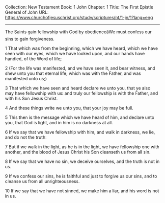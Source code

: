 Collection: New Testament
Book: 1 John
Chapter: 1
Title: The First Epistle General of John
URL: https://www.churchofjesuschrist.org/study/scriptures/nt/1-jn/1?lang=eng

---

The Saints gain fellowship with God by obedienceâWe must confess our sins to gain forgiveness.

1 That which was from the beginning, which we have heard, which we have seen with our eyes, which we have looked upon, and our hands have handled, of the Word of life;

2 (For the life was manifested, and we have seen it, and bear witness, and shew unto you that eternal life, which was with the Father, and was manifested unto us;)

3 That which we have seen and heard declare we unto you, that ye also may have fellowship with us: and truly our fellowship is with the Father, and with his Son Jesus Christ.

4 And these things write we unto you, that your joy may be full.

5 This then is the message which we have heard of him, and declare unto you, that God is light, and in him is no darkness at all.

6 If we say that we have fellowship with him, and walk in darkness, we lie, and do not the truth:

7 But if we walk in the light, as he is in the light, we have fellowship one with another, and the blood of Jesus Christ his Son cleanseth us from all sin.

8 If we say that we have no sin, we deceive ourselves, and the truth is not in us.

9 If we confess our sins, he is faithful and just to forgive us our sins, and to cleanse us from all unrighteousness.

10 If we say that we have not sinned, we make him a liar, and his word is not in us.
